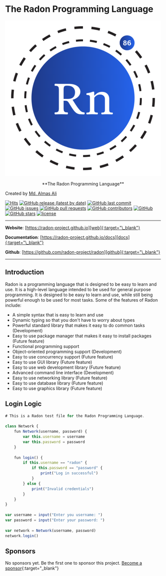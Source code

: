 # The Radon Programming Language

[![Radon Logo](./assets/images/radon.png "Radon Logo")][website]

<center>
    **The Radon Programming Language**
</center>

Created by [Md. Almas Ali][almas]

[![Hits](https://hits.sh/radon-project.github.io/radon.svg)](https://hits.sh/radon-project.github.io/radon/)
[![GitHub release (latest by date)](https://img.shields.io/github/v/release/radon-project/radon?style=flat-square)][github]
[![GitHub last commit](https://img.shields.io/github/last-commit/radon-project/radon?style=flat-square)][github]
[![GitHub issues](https://img.shields.io/github/issues/radon-project/radon?style=flat-square)][github]
[![GitHub pull requests](https://img.shields.io/github/issues-pr/radon-project/radon?style=flat-square)][github]
[![GitHub contributors](https://img.shields.io/github/contributors/radon-project/radon?style=flat-square)][github]
[![GitHub](https://img.shields.io/github/license/radon-project/radon?style=flat-square)][github]
[![GitHub stars](https://img.shields.io/github/stars/radon-project/radon?style=social)][github]
[![license](https://img.shields.io/github/license/radon-project/radon.svg)](https://github.com/radon-project/radon/blob/master/LICENSE)

---

**Website**: [https://radon-project.github.io][web]{:target="\_blank"}

**Documentation**: [https://radon-project.github.io/docs][docs]{:target="\_blank"}

**Github**: [https://github.com/radon-project/radon][github]{:target="\_blank"}

---

## Introduction

Radon is a programming language that is designed to be easy to learn and use. It is a high-level language intended to be used for general purpose programming. It is designed to be easy to learn and use, while still being powerful enough to be used for most tasks. Some of the features of Radon include:

- A simple syntax that is easy to learn and use
- Dynamic typing so that you don't have to worry about types
- Powerful standard library that makes it easy to do common tasks (Development)
- Easy to use package manager that makes it easy to install packages (Future feature)
- Functional programming support
- Object-oriented programming support (Development)
- Easy to use concurrency support (Future feature)
- Easy to use GUI library (Future feature)
- Easy to use web development library (Future feature)
- Advanced command line interface (Development)
- Easy to use networking library (Future feature)
- Easy to use database library (Future feature)
- Easy to use graphics library (Future feature)

## Login Logic

```js linenums="1" title="Login.rn"
# This is a Radon test file for the Radon Programming Language.

class Network {
	fun Network(username, password) {
		var this.username = username
		var this.password = password
	}

	fun login() {
		if this.username == "radon" {
			if this.password == "password" {
				print("Log in successful")
			}
		} else {
			print("Invalid credentials")
		}
	}
}

var username = input("Enter you username: ")
var password = input("Enter your password: ")

var network = Network(username, password)
network.login()
```

## Sponsors

No sponsors yet. Be the first one to sponsor this project. [Become a sponsor][contact]{:target="\_blank"}

[almas]: https://github.com/Almas-Ali "Md. Almas Ali"
[github]: https://github.com/radon-project/radon "Radon"
[website]: https://radon-project.github.io/ "Website"
[web]: https://radon-project.github.io/ "web"
[docs]: https://radon-project.github.io/docs "Docs"
[contact]: https://linkedin.com/in/md-almasali "Contact the author"
